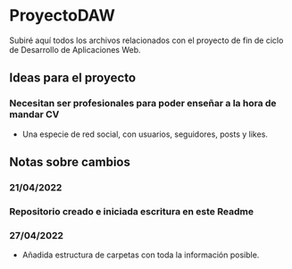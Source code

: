 # ProyectoDAW
Subiré aquí todos los archivos relacionados con el proyecto de fin de ciclo de Desarrollo de Aplicaciones Web.

## Ideas para el proyecto
### Necesitan ser profesionales para poder enseñar a la hora de mandar CV
- Una especie de red social, con usuarios, seguidores, posts y likes.

## Notas sobre cambios

### 21/04/2022
### Repositorio creado e iniciada escritura en este Readme

### 27/04/2022
- Añadida estructura de carpetas con toda la información posible.